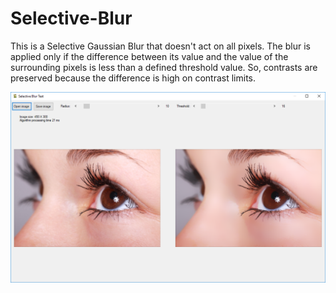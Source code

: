 # Selective-Blur

This is a Selective Gaussian Blur that doesn't act on all pixels. The blur is applied only if the difference between its value and the
value of the surrounding pixels is less than a defined threshold value. So, contrasts are preserved because the difference is high on
contrast limits.

![](screenshot.png)
